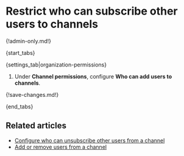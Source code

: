 # Restrict who can subscribe other users to channels

{!admin-only.md!}

{start_tabs}

{settings_tab|organization-permissions}

1. Under **Channel permissions**, configure **Who can add users to channels**.

{!save-changes.md!}

{end_tabs}

## Related articles

* [Configure who can unsubscribe other users from a channel](/help/configure-who-can-unsubscribe-others)
* [Add or remove users from a channel](/help/add-or-remove-users-from-a-channel)
